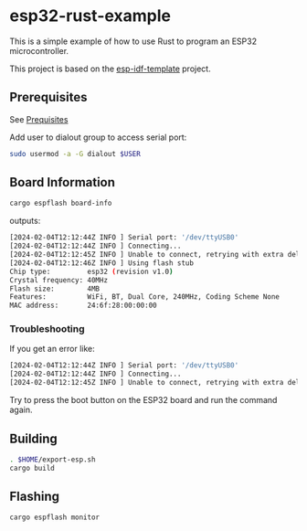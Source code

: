 # esp32-rust-example

This is a simple example of how to use Rust to program an ESP32 microcontroller.

This project is based on the [esp-idf-template](https://github.com/esp-rs/esp-idf-template) project.

## Prerequisites

See [Prequisites](https://github.com/esp-rs/esp-idf-template?tab=readme-ov-file#prerequisites)

Add user to dialout group to access serial port:

```bash
sudo usermod -a -G dialout $USER
```

## Board Information

```bash
cargo espflash board-info
```

outputs:

```bash
[2024-02-04T12:12:44Z INFO ] Serial port: '/dev/ttyUSB0'
[2024-02-04T12:12:44Z INFO ] Connecting...
[2024-02-04T12:12:45Z INFO ] Unable to connect, retrying with extra delay...
[2024-02-04T12:12:46Z INFO ] Using flash stub
Chip type:         esp32 (revision v1.0)
Crystal frequency: 40MHz
Flash size:        4MB
Features:          WiFi, BT, Dual Core, 240MHz, Coding Scheme None
MAC address:       24:6f:28:00:00:00
```

### Troubleshooting

If you get an error like:

```bash
[2024-02-04T12:12:44Z INFO ] Serial port: '/dev/ttyUSB0'
[2024-02-04T12:12:44Z INFO ] Connecting...
[2024-02-04T12:12:45Z INFO ] Unable to connect, retrying with extra delay...
```

Try to press the boot button on the ESP32 board and run the command again.

## Building

```bash
. $HOME/export-esp.sh
cargo build
```

## Flashing

```bash
cargo espflash monitor
```
